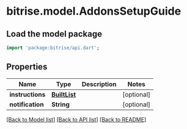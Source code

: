 # bitrise.model.AddonsSetupGuide

## Load the model package
```dart
import 'package:bitrise/api.dart';
```

## Properties
Name | Type | Description | Notes
------------ | ------------- | ------------- | -------------
**instructions** | [**BuiltList<AddonsSetupInstruction>**](AddonsSetupInstruction.md) |  | [optional] 
**notification** | **String** |  | [optional] 

[[Back to Model list]](../README.md#documentation-for-models) [[Back to API list]](../README.md#documentation-for-api-endpoints) [[Back to README]](../README.md)


